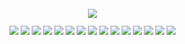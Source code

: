 <!--
- 🔭 I’m currently working on ...
- 🌱 I’m currently learning ...
-->

<div align=center>

  ![](https://img.shields.io/badge/Site--Reliability--Engineer-white.svg?style=plastic&logo=icloud)
  
  ![](https://img.shields.io/badge/-gray.svg?style=plastic&logo=linux)
  ![](https://img.shields.io/badge/-white.svg?style=plastic&logo=Docker)
  ![](https://img.shields.io/badge/-white.svg?style=plastic&logo=kubernetes)
  ![](https://img.shields.io/badge/-blue.svg?style=plastic&logo=helm)
  ![](https://img.shields.io/badge/-white.svg?style=plastic&logo=terraform)
  ![](https://img.shields.io/badge/-white.svg?style=plastic&logo=prometheus)
  ![](https://img.shields.io/badge/-white.svg?style=plastic&logo=grafana)
  ![](https://img.shields.io/badge/-white.svg?style=plastic&logo=git)
  ![](https://img.shields.io/badge/-white.svg?style=plastic&logo=gitlab)
  ![](https://img.shields.io/badge/-black.svg?style=plastic&logo=github)
  ![](https://img.shields.io/badge/-white.svg?style=plastic&logo=githubactions)
  ![](https://img.shields.io/badge/-gray.svg?style=plastic&logo=vagrant)
  ![](https://img.shields.io/badge/-white.svg?style=plastic&logo=postgresql)
  ![](https://img.shields.io/badge/-white.svg?style=plastic&logo=gnubash)
  ![](https://img.shields.io/badge/-orange.svg?style=plastic&logo=amazonaws)

</div>
